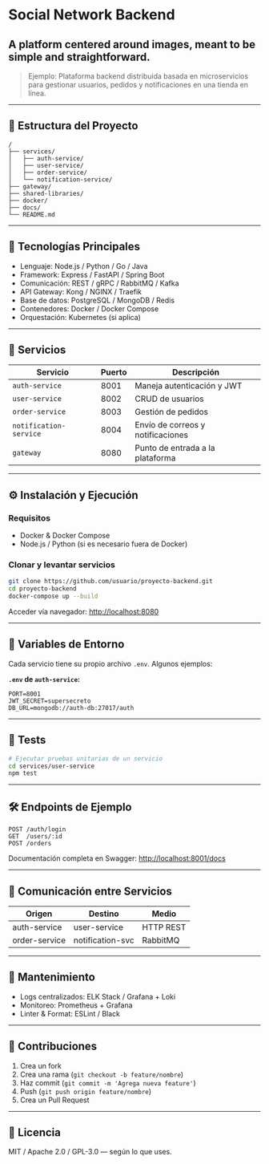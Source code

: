 # Social Network Backend

## A platform centered around images, meant to be simple and straightforward.

> Ejemplo: Plataforma backend distribuida basada en microservicios para gestionar usuarios, pedidos y notificaciones en una tienda en línea.

---

## 📂 Estructura del Proyecto

```
/
├── services/
│   ├── auth-service/
│   ├── user-service/
│   ├── order-service/
│   └── notification-service/
├── gateway/
├── shared-libraries/
├── docker/
├── docs/
└── README.md
```

---

## 🚀 Tecnologías Principales

- Lenguaje: Node.js / Python / Go / Java
- Framework: Express / FastAPI / Spring Boot
- Comunicación: REST / gRPC / RabbitMQ / Kafka
- API Gateway: Kong / NGINX / Traefik
- Base de datos: PostgreSQL / MongoDB / Redis
- Contenedores: Docker / Docker Compose
- Orquestación: Kubernetes (si aplica)

---

## 🧪 Servicios

| Servicio               | Puerto | Descripción                         |
|------------------------|--------|-------------------------------------|
| `auth-service`         | 8001   | Maneja autenticación y JWT          |
| `user-service`         | 8002   | CRUD de usuarios                    |
| `order-service`        | 8003   | Gestión de pedidos                  |
| `notification-service` | 8004   | Envío de correos y notificaciones   |
| `gateway`              | 8080   | Punto de entrada a la plataforma    |

---

## ⚙️ Instalación y Ejecución

### Requisitos

- Docker & Docker Compose
- Node.js / Python (si es necesario fuera de Docker)

### Clonar y levantar servicios

```bash
git clone https://github.com/usuario/proyecto-backend.git
cd proyecto-backend
docker-compose up --build
```

Acceder vía navegador: [http://localhost:8080](http://localhost:8080)

---

## 📌 Variables de Entorno

Cada servicio tiene su propio archivo `.env`. Algunos ejemplos:

**`.env` de `auth-service`:**

```env
PORT=8001
JWT_SECRET=supersecreto
DB_URL=mongodb://auth-db:27017/auth
```

---

## 🧪 Tests

```bash
# Ejecutar pruebas unitarias de un servicio
cd services/user-service
npm test
```

---

## 🛠️ Endpoints de Ejemplo

```http
POST /auth/login
GET  /users/:id
POST /orders
```

Documentación completa en Swagger: [http://localhost:8001/docs](http://localhost:8001/docs)

---

## 📡 Comunicación entre Servicios

| Origen          | Destino           | Medio     |
|----------------|-------------------|-----------|
| auth-service   | user-service      | HTTP REST |
| order-service  | notification-svc  | RabbitMQ  |

---

## 🧹 Mantenimiento

- Logs centralizados: ELK Stack / Grafana + Loki
- Monitoreo: Prometheus + Grafana
- Linter & Format: ESLint / Black

---

## 👥 Contribuciones

1. Crea un fork
2. Crea una rama (`git checkout -b feature/nombre`)
3. Haz commit (`git commit -m 'Agrega nueva feature'`)
4. Push (`git push origin feature/nombre`)
5. Crea un Pull Request

---

## 📄 Licencia

MIT / Apache 2.0 / GPL-3.0 — según lo que uses.
